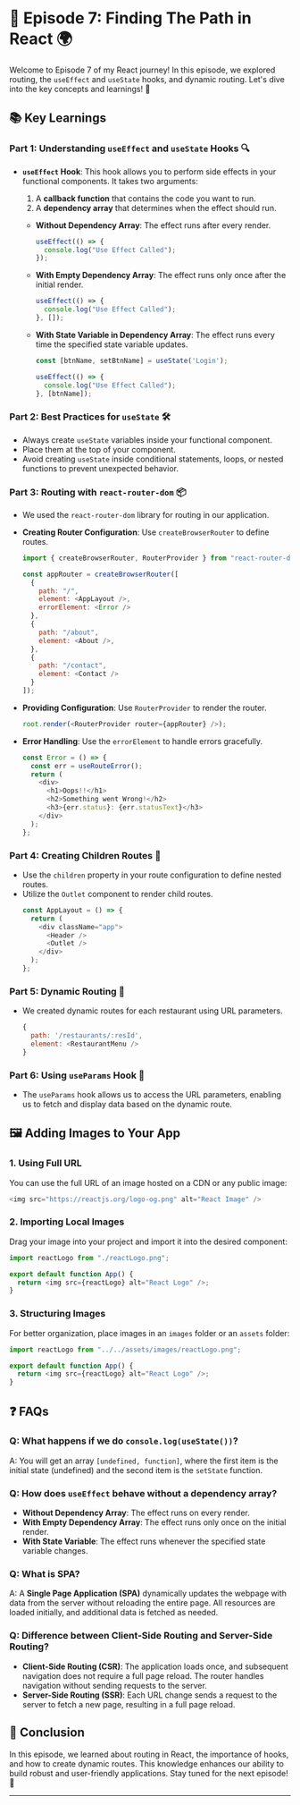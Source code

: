 
# 🌟 Episode 7: Finding The Path in React 🌍

Welcome to Episode 7 of my React journey! In this episode, we explored routing, the `useEffect` and `useState` hooks, and dynamic routing. Let's dive into the key concepts and learnings! 🚀

## 📚 Key Learnings

### Part 1: Understanding `useEffect` and `useState` Hooks 🔍

- **`useEffect` Hook**: This hook allows you to perform side effects in your functional components. It takes two arguments:
  1. A **callback function** that contains the code you want to run.
  2. A **dependency array** that determines when the effect should run.

  - **Without Dependency Array**: The effect runs after every render.
    ```javascript
    useEffect(() => {
      console.log("Use Effect Called");
    });
    ```

  - **With Empty Dependency Array**: The effect runs only once after the initial render.
    ```javascript
    useEffect(() => {
      console.log("Use Effect Called");
    }, []);
    ```

  - **With State Variable in Dependency Array**: The effect runs every time the specified state variable updates.
    ```javascript
    const [btnName, setBtnName] = useState('Login');

    useEffect(() => {
      console.log("Use Effect Called");
    }, [btnName]);
    ```

### Part 2: Best Practices for `useState` 🛠️

- Always create `useState` variables inside your functional component.
- Place them at the top of your component.
- Avoid creating `useState` inside conditional statements, loops, or nested functions to prevent unexpected behavior.

### Part 3: Routing with `react-router-dom` 📦

- We used the `react-router-dom` library for routing in our application.
- **Creating Router Configuration**: Use `createBrowserRouter` to define routes.
  ```javascript
  import { createBrowserRouter, RouterProvider } from "react-router-dom";

  const appRouter = createBrowserRouter([
    {
      path: "/",
      element: <AppLayout />,
      errorElement: <Error />
    },
    {
      path: "/about",
      element: <About />,
    },
    {
      path: "/contact",
      element: <Contact />
    }
  ]);
  ```

- **Providing Configuration**: Use `RouterProvider` to render the router.
  ```javascript
  root.render(<RouterProvider router={appRouter} />);
  ```

- **Error Handling**: Use the `errorElement` to handle errors gracefully.
  ```javascript
  const Error = () => {
    const err = useRouteError();
    return (
      <div>
        <h1>Oops!!</h1>
        <h2>Something went Wrong!</h2>
        <h3>{err.status}: {err.statusText}</h3>
      </div>
    );
  };
  ```

### Part 4: Creating Children Routes 👶

- Use the `children` property in your route configuration to define nested routes.
- Utilize the `Outlet` component to render child routes.
  ```javascript
  const AppLayout = () => {
    return (
      <div className="app">
        <Header />
        <Outlet />
      </div>
    );
  };
  ```

### Part 5: Dynamic Routing 🔄

- We created dynamic routes for each restaurant using URL parameters.
  ```javascript
  {
    path: '/restaurants/:resId',
    element: <RestaurantMenu />
  }
  ```

### Part 6: Using `useParams` Hook 📏

- The `useParams` hook allows us to access the URL parameters, enabling us to fetch and display data based on the dynamic route.

## 🖼️ Adding Images to Your App

### 1. Using Full URL
You can use the full URL of an image hosted on a CDN or any public image:
```javascript
<img src="https://reactjs.org/logo-og.png" alt="React Image" />
```

### 2. Importing Local Images
Drag your image into your project and import it into the desired component:
```javascript
import reactLogo from "./reactLogo.png";

export default function App() {
  return <img src={reactLogo} alt="React Logo" />;
}
```

### 3. Structuring Images
For better organization, place images in an `images` folder or an `assets` folder:
```javascript
import reactLogo from "../../assets/images/reactLogo.png";

export default function App() {
  return <img src={reactLogo} alt="React Logo" />;
}
```

## ❓ FAQs

### Q: What happens if we do `console.log(useState())`?
A: You will get an array `[undefined, function]`, where the first item is the initial state (undefined) and the second item is the `setState` function.

### Q: How does `useEffect` behave without a dependency array?
- **Without Dependency Array**: The effect runs on every render.
- **With Empty Dependency Array**: The effect runs only once on the initial render.
- **With State Variable**: The effect runs whenever the specified state variable changes.

### Q: What is SPA?
A: A **Single Page Application (SPA)** dynamically updates the webpage with data from the server without reloading the entire page. All resources are loaded initially, and additional data is fetched as needed.

### Q: Difference between Client-Side Routing and Server-Side Routing?
- **Client-Side Routing (CSR)**: The application loads once, and subsequent navigation does not require a full page reload. The router handles navigation without sending requests to the server.
- **Server-Side Routing (SSR)**: Each URL change sends a request to the server to fetch a new page, resulting in a full page reload.

## 🎉 Conclusion
In this episode, we learned about routing in React, the importance of hooks, and how to create dynamic routes. This knowledge enhances our ability to build robust and user-friendly applications. Stay tuned for the next episode! 🎈

---


